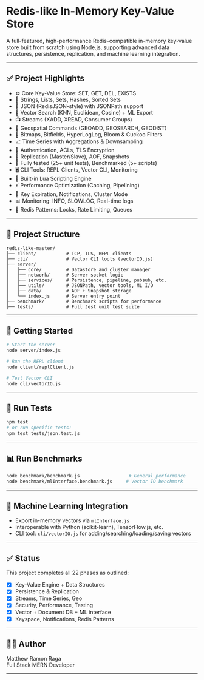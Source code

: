 # Redis-like In-Memory Key-Value Store

A full-featured, high-performance Redis-compatible in-memory key-value store built from scratch using Node.js, supporting advanced data structures, persistence, replication, and machine learning integration.

---

## ✅ Project Highlights

- ⚙️ Core Key-Value Store: SET, GET, DEL, EXISTS
- 🧵 Strings, Lists, Sets, Hashes, Sorted Sets
- 🧾 JSON (RedisJSON-style) with JSONPath support
- 🧬 Vector Search (KNN, Euclidean, Cosine) + ML Export
- 📺 Streams (XADD, XREAD, Consumer Groups)
- 📍 Geospatial Commands (GEOADD, GEOSEARCH, GEODIST)
- 🧠 Bitmaps, Bitfields, HyperLogLog, Bloom & Cuckoo Filters
- 📈 Time Series with Aggregations & Downsampling
- 🔐 Authentication, ACLs, TLS Encryption
- 🔁 Replication (Master/Slave), AOF, Snapshots
- 🧪 Fully tested (25+ unit tests), Benchmarked (5+ scripts)
- 🖥️ CLI Tools: REPL Clients, Vector CLI, Monitoring
- 🧰 Built-in Lua Scripting Engine
- ⚡ Performance Optimization (Caching, Pipelining)
- 🔎 Key Expiration, Notifications, Cluster Mode
- 📊 Monitoring: INFO, SLOWLOG, Real-time logs
- 🧱 Redis Patterns: Locks, Rate Limiting, Queues

---

## 📁 Project Structure

```
redis-like-master/
├── client/           # TCP, TLS, REPL clients
├── cli/              # Vector CLI tools (vectorIO.js)
├── server/
│   ├── core/         # Datastore and cluster manager
│   ├── network/      # Server socket logic
│   ├── services/     # Persistence, pipeline, pubsub, etc.
│   ├── utils/        # JSONPath, vector tools, ML I/O
│   ├── data/         # AOF + Snapshot storage
│   └── index.js      # Server entry point
├── benchmark/        # Benchmark scripts for performance
├── tests/            # Full Jest unit test suite
```

---

## 🚀 Getting Started

```bash
# Start the server
node server/index.js

# Run the REPL client
node client/replClient.js

# Test Vector CLI
node cli/vectorIO.js
```

---

## 🧪 Run Tests

```bash
npm test
# or run specific tests:
npm test tests/json.test.js
```

---

## 📊 Run Benchmarks

```bash
node benchmark/benchmark.js                  # General performance
node benchmark/mlInterface.benchmark.js     # Vector IO benchmark
```

---

## 🤖 Machine Learning Integration

- Export in-memory vectors via `mlInterface.js`
- Interoperable with Python (scikit-learn), TensorFlow.js, etc.
- CLI tool: `cli/vectorIO.js` for adding/searching/loading/saving vectors

---

## ✅ Status

This project completes all 22 phases as outlined:

- [x] Key-Value Engine + Data Structures
- [x] Persistence & Replication
- [x] Streams, Time Series, Geo
- [x] Security, Performance, Testing
- [x] Vector + Document DB + ML interface
- [x] Keyspace, Notifications, Redis Patterns

---

## 👨‍💻 Author

Matthew Ramon Raga  
Full Stack MERN Developer

---
